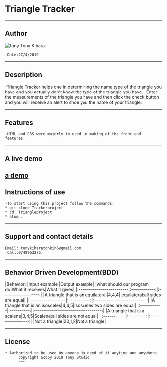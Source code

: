 # Triangle Tracker
-------------------------
## Author


 ![tony](https://lh3.googleusercontent.com/ndrpclxgNaR4IxW8Jtug8yQL6pXqh4j1ZQ3QxGbiyiUkDy-EkImUOFyfXWnxvQr6w9tWhGwWPVXgvh9Q=w165-h220-rw)
 Tony Kihara.
~~~
-Date:27/4/2019
~~~

---------------
## Description

-Triangle Tracker helps one in determining the name type of the triangle you have and you actually don't know the type of the triangle you have.
-Enter the measurements of the triangle you have and then click the check button and you will receive an alert to shoe you the name of your triangle.

--------------------------------------------------------
## Features

~~~-The language used was JavaScript.
-HTML and CSS were majorly in used in making of the front end features.
~~~
------------------------------------------------------------------
## A live demo

[a demo]( https://kihara-tony.github.io/TRIANGLEPROJECT/.)
-------------------------------------------------------------------

## Instructions of use
~~~
-To start using this project follow the commands:
* git clone Trackerproject
* cd  Triangleproject
* atom .
~~~
-------------------------------------------------------------------------

## Support and contact details
~~~
Email: tonykiharatonkin6@gmail.com
 Call:0748963275.
~~~
------------------------------------------------------------------
## Behavior Driven Development(BDD)


|Behavior:                 |Input example   |Output  example|
|what should our program do|What it receives|What it gives|
|:-------------------------|:------------:|:------------------:|
|A triangle that is an equilateral|4,4,4| equilateral:all sides are equal|
|:------------------|:-----------:|:--------------------------:|
|A triangle that is an isosceles|4,4,5|Isosceles:two sides are equal|
|:-----------|:----------:|:----------------------------------:|
|A triangle that is a scalene|3,4,5|Scalene:all sides are not equal|
| :-----------|:---------:|:-----------------:|
|Not a triangle|20,1,2|Not a triangle|


--------------------------------------------------------------------
## License
~~~
* Authorized to be used by anyone in need of it anytime and anywhere.
      copyright &copy 2019 Tony Studio
      ~~~

